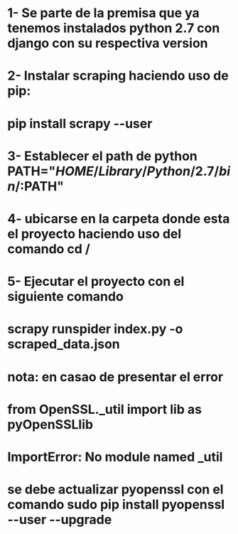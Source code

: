 # 1- Se parte de la premisa que ya tenemos instalados python 2.7 con django con su respectiva version
# 2- Instalar scraping haciendo uso de pip:
#     pip install scrapy --user
# 3- Establecer el path de python PATH="$HOME/Library/Python/2.7/bin/:$PATH"
# 4- ubicarse en la carpeta donde esta el proyecto haciendo uso del comando cd /
# 5- Ejecutar el proyecto con el siguiente comando 
#    scrapy runspider index.py -o scraped_data.json
#    nota: en casao de presentar el error 
#    from OpenSSL._util import lib as pyOpenSSLlib
#    ImportError: No module named _util
#    se debe actualizar pyopenssl con el comando sudo pip install pyopenssl --user --upgrade